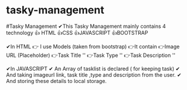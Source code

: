 # tasky-management
#Tasky Management ✔This Tasky Management mainly contains 4 technology 
👍 HTML
👍CSS 
👍JAVASCRIPT
👍BOOTSTRAP

✔In HTML 
👉 I use Models (taken from bootstrap)
   👉It contain
      👉Image URL (Placeholder) 
      👉Task Title ''
      👉Task Type '' 
      👉Task Description '' 

✔In JAVASCRIPT
    ✔ An Array of tasklist is declared ( for keeping task)
    ✔ And taking imageurl link, task title ,type and description from the user.
    ✔ And storing these details to local storage.
